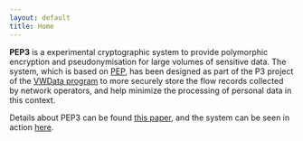 ```yaml
---
layout: default
title: Home
---
```

**PEP3** is a experimental cryptographic system
to provide polymorphic encryption 
and pseudonymisation for large volumes of sensitive data. 
The system, which
is based on
[PEP](https://pep.cs.ru.nl),
has been designed
as part of the P3 project
of the 
[VWData program](https://commit2data.nl/vwdata)
to more securely store the flow records 
collected by network operators,
and help minimize the processing of personal data
in this context.

Details about PEP3 can be found [this paper](https://arxiv.org/abs/1911.02674),
and the system can be seen in action
[here](/links/demo).
